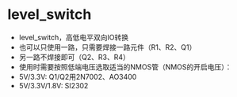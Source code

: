 # level_switch
* level_switch，高低电平双向IO转换
* 也可以只使用一路，只需要焊接一路元件（R1、R2、Q1）
* 另一路不焊接即可（Q2、R3、R4）
* 使用时需要按照低端电压选取适当的NMOS管（NMOS的开启电压）：
* 5V/3.3V: Q1/Q2用2N7002、AO3400
* 5V/3.3V/1.8V: SI2302